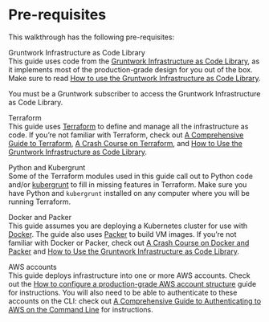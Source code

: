 # Pre-requisites

This walkthrough has the following pre-requisites:

Gruntwork Infrastructure as Code Library  
This guide uses code from the [Gruntwork Infrastructure as Code Library](https://gruntwork.io/infrastructure-as-code-library/), as it
implements most of the production-grade design for you out of the box. Make sure to read
[How to use the Gruntwork Infrastructure as Code Library](/guides/foundations/how-to-use-gruntwork-infrastructure-as-code-library).

You must be a <span class="js-subscribe-cta">Gruntwork subscriber</span> to access the Gruntwork Infrastructure as Code Library.

Terraform  
This guide uses [Terraform](https://www.terraform.io/) to define and manage all the infrastructure as code. If you’re
not familiar with Terraform, check out [A
Comprehensive Guide to Terraform](https://blog.gruntwork.io/a-comprehensive-guide-to-terraform-b3d32832baca), [A Crash Course on Terraform](https://training.gruntwork.io/p/terraform), and
[How to Use the Gruntwork Infrastructure as Code Library](/guides/foundations/how-to-use-gruntwork-infrastructure-as-code-library).

Python and Kubergrunt  
Some of the Terraform modules used in this guide call out to Python code and/or
[kubergrunt](https://github.com/gruntwork-io/kubergrunt) to fill in missing features in Terraform. Make sure you have
Python and `kubergrunt` installed on any computer where you will be running Terraform.

Docker and Packer  
This guide assumes you are deploying a Kubernetes cluster for use with [Docker](https://www.docker.com). The guide also
uses [Packer](https://www.packer.io) to build VM images. If you’re not familiar with Docker or Packer, check out
[A Crash Course on Docker and Packer](https://training.gruntwork.io/p/a-crash-course-on-docker-packer) and
[How to Use the Gruntwork Infrastructure as Code Library](/guides/foundations/how-to-use-gruntwork-infrastructure-as-code-library).

AWS accounts  
This guide deploys infrastructure into one or more AWS accounts. Check out the
[How to configure a production-grade AWS account structure](/guides/foundations/how-to-configure-production-grade-aws-account-structure)
guide for instructions. You will also need to be able to authenticate to these accounts on the CLI: check out
[A Comprehensive Guide to Authenticating to AWS on the Command Line](https://blog.gruntwork.io/a-comprehensive-guide-to-authenticating-to-aws-on-the-command-line-63656a686799)
for instructions.



<!-- ##DOCS-SOURCER-START
{"sourcePlugin":"Service Catalog Reference","hash":"018b7509026f44040f3de64d9b33c467"}
##DOCS-SOURCER-END -->
